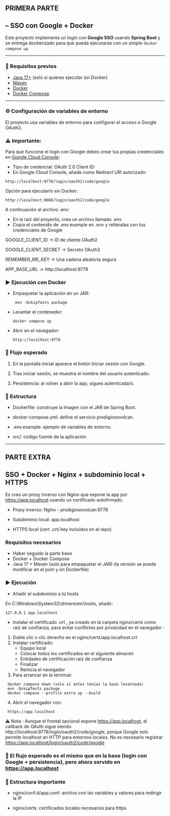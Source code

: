## PRIMERA PARTE

## – SSO con Google + Docker

Este proyecto implementa un login con **Google SSO** usando **Spring Boot** y se entrega dockerizado para que pueda ejecutarse con un simple `docker compose up`.

---

### 🚀 Requisitos previos
- [Java 17+](https://adoptium.net/) (solo si quieres ejecutar sin Docker)
- [Maven](https://maven.apache.org/)
- [Docker](https://docs.docker.com/get-docker/)
- [Docker Compose](https://docs.docker.com/compose/)

---

### ⚙️ Configuración de variables de entorno

El proyecto usa variables de entorno para configurar el acceso a Google OAuth2.


### ⚠️ Importante:

Para que funcione el login con Google debes crear tus propias credenciales en [Google Cloud Console](https://console.cloud.google.com/welcome?project=seventh-sunbeam-471715-g2):

- Tipo de credencial: OAuth 2.0 Client ID:
- En Google Cloud Console, añade como Redirect URI autorizado:
 ```
 http://localhost:9778/login/oauth2/code/google
  ```
  Opción para ejecutarlo sin Docker:
   ```
 http://localhost:8080/login/oauth2/code/google
  ```
  
A continuación el archivo .env: 

- En la raíz del proyecto, crea un archivo llamado .env
- Copia el contenido de .env.example en .env y rellénalas con tus credenciales de Google 

GOOGLE_CLIENT_ID → ID de cliente OAuth2

GOOGLE_CLIENT_SECRET → Secreto OAuth2

REMEMBER_ME_KEY → Una cadena aleatoria segura

APP_BASE_URL → http://localhost:9778

### ▶️ Ejecución con Docker

- Empaquetar la aplicación en un JAR:

  ```
   mvn -DskipTests package 
  ```

- Levantar el contenedor:

   ```
   docker compose up
  ```

- Abrir en el navegador:

   ```
   http://localhost:9778
  ```
 

### 🧪 Flujo esperado

1. En la pantalla inicial aparece el botón Iniciar sesión con Google.

2. Tras iniciar sesión, se muestra el nombre del usuario autenticado.

3. Persistencia: al volver a abrir la app, sigues autenticada/o.

### 📂 Estructura

- Dockerfile: construye la imagen con el JAR de Spring Boot.

- docker-compose.yml: define el servicio prodigiosovolcan.

- .env.example: ejemplo de variables de entorno.

- src/: código fuente de la aplicación.

---

## PARTE EXTRA

## SSO + Docker + Nginx + subdominio local + HTTPS

Es creo un proxy inverso con Nginx que expone la app por https://app.localhost usando un certificado autofirmado.

- Proxy inverso: Nginx - prodigiosovolcan:9778

- Subdominio local: app.localhost

- HTTPS local (cert .crt/.key incluidos en el repo)

### Requisitos necesarios

- Haber seguido la parte base
- Docker + Docker Compose
- Java 17 + Maven (solo para empaquetar el JAR) (la versión se puede modificar en el pom y en Dockerfile)

### ▶️ Ejecución

- Añadir el subdominio a tú hosts

En C:\Windows\System32\drivers\etc\hosts, añadir:

   ```
   127.0.0.1 app.localhost
  ```

- Instalar el certificado .crt , ya creado en la carpeta nginx/certs como raíz de confianza, para evitar conflictos por privacidad en el navegador :

 1. Doble clic o clic derecho en el nginx/certs/app.localhost.crt 
 2. Instalar certificado:
	* Equipo local
	* Colocar todos los certificados en el siguiente almacén
	* Entidades de certificación raíz de confianza
	* Finalizar
	* Reinicia el navegador
 3. Para arrancar en la terminal:

  ```
   docker compose down (solo si antes tenías la base levantada)
   mvn -DskipTests package 
   docker compose --profile extra up --build 
  ```

 4. Abrir el navegador con: 

  ```
   https://app.localhost
  ```

⚠️ Nota : 
Aunque el frontal opcional expone https://app.localhost, el callback de OAuth sigue siendo http://localhost:9778/login/oauth2/code/google, porque Google solo permite localhost en HTTP para entornos locales. No es necesario registrar https://app.localhost/login/oauth2/code/google
 
### 🧪 El flujo esperado es el mismo que en la base (login con Google + persistencia), pero ahora servido en https://app.localhost

### 📂 Estructura importante 

- nginx/conf.d/app.conf: archivo con las variables y valores para redirigir la IP

- nginx/certs: certificados locales necesarios para https

